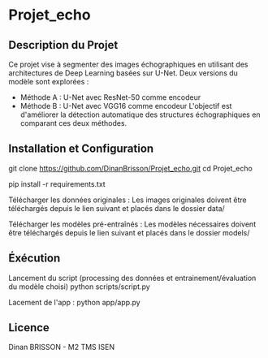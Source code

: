 # Projet_echo

## Description du Projet
Ce projet vise à segmenter des images échographiques en utilisant des architectures de Deep Learning basées sur U-Net. 
Deux versions du modèle sont explorées :
- Méthode A : U-Net avec ResNet-50 comme encodeur
- Méthode B : U-Net avec VGG16 comme encodeur
L'objectif est d'améliorer la détection automatique des structures échographiques en comparant ces deux méthodes.

## Installation et Configuration
git clone https://github.com/DinanBrisson/Projet_echo.git
cd Projet_echo

pip install -r requirements.txt

Télécharger les données originales :
Les images originales doivent être téléchargés depuis le lien suivant et placés dans le dossier data/

Télécharger les modèles pré-entraînés :
Les modèles nécessaires doivent être téléchargés depuis le lien suivant et placés dans le dossier models/

## Éxécution
Lancement du script (processing des données et entrainement/évaluation du modèle choisi)
python scripts/script.py

Lacement de l'app : 
python app/app.py

## Licence

Dinan BRISSON - M2 TMS ISEN


